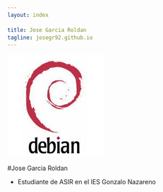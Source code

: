 ```yaml
---
layout: index

title: Jose Garcia Roldan
tagline: josegr92.github.io
---
```


![imagen](/images/imagen.jpg)

#Jose Garcia Roldan

* Estudiante de ASIR en el IES Gonzalo Nazareno